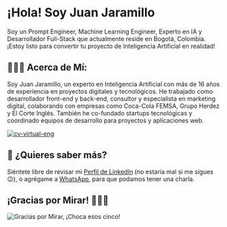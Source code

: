 # ¡Hola! Soy Juan Jaramillo

Soy un Prompt Engineer, Machine Learning Engineer, Experto en IA y Desarrollador Full-Stack que actualmente reside en Bogotá, Colombia. ¡Estoy listo para convertir tu proyecto de Inteligencia Artificial en realidad!

## 👨🏻‍💻 Acerca de Mí:

Soy Juan Jaramillo, un experto en Inteligencia Artificial con más de 16 años de experiencia en proyectos digitales y tecnológicos. He trabajado como desarrollador front-end y back-end, consultor y especialista en marketing digital, colaborando con empresas como Coca-Cola FEMSA, Grupo Herdez y El Corte Inglés. También he co-fundado startups tecnológicas y coordinado equipos de desarrollo para proyectos y aplicaciones web.

[![cv-virtual-eng](https://media.juanjaramillo.tech/og-image.webp)](https://juanjaramillo.tech)

## 👀 ¿Quieres saber más?

Siéntete libre de revisar mi [Perfil de LinkedIn](https://www.linkedin.com/in/juan-jaramillo-ai/) (no estaría mal si me sigues 😉), o agrégame a [WhatsApp](https://wa.link/mal08v), para que podamos tener una charla.

## ¡Gracias por Mirar! 🙋🏻‍♂️

![Gracias por Mirar, ¡Choca esos cinco!](https://content.codecademy.com/courses/learn-cpp/community-challenge/highfive.gif 'Gracias por Mirar, ¡Choca esos cinco!')
